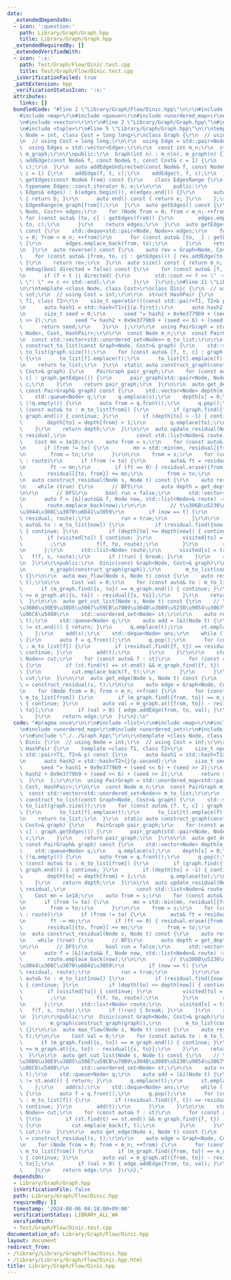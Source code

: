 ```yaml
---
data:
  _extendedDependsOn:
  - icon: ':question:'
    path: Library/Graph/Graph.hpp
    title: Library/Graph/Graph.hpp
  _extendedRequiredBy: []
  _extendedVerifiedWith:
  - icon: ':x:'
    path: Test/Graph/Flow/Dinic.test.cpp
    title: Test/Graph/Flow/Dinic.test.cpp
  _isVerificationFailed: true
  _pathExtension: hpp
  _verificationStatusIcon: ':x:'
  attributes:
    links: []
  bundledCode: "#line 2 \"Library/Graph/Flow/Dinic.hpp\"\n\r\n#include <list>\r\n\
    #include <map>\r\n#include <queue>\r\n#include <unordered_map>\r\n#include <unordered_set>\r\
    \n#include <vector>\r\n\r\n#line 2 \"Library/Graph/Graph.hpp\"\n#include <deque>\r\
    \n#include <tuple>\r\n#line 5 \"Library/Graph/Graph.hpp\"\n\r\ntemplate <class\
    \ Node = int, class Cost = long long>\r\nclass Graph {\r\n  // using Node = int;\r\
    \n  // using Cost = long long;\r\n\r\n  using Edge = std::pair<Node, Cost>;\r\n\
    \  using Edges = std::vector<Edge>;\r\n\r\n  const int m_n;\r\n  std::vector<Edges>\
    \ m_graph;\r\n\r\npublic:\r\n  Graph(int n) : m_n(n), m_graph(n) {}\r\n\r\n  auto\
    \ addEdge(const Node& f, const Node& t, const Cost& c = 1) {\r\n    m_graph[f].emplace_back(t,\
    \ c);\r\n  }\r\n  auto addEdgeUndirected(const Node& f, const Node& t, const Cost&\
    \ c = 1) {\r\n    addEdge(f, t, c);\r\n    addEdge(t, f, c);\r\n  }\r\n  auto\
    \ getEdges(const Node& from) const {\r\n    class EdgesRange {\r\n      const\
    \ typename Edges::const_iterator b, e;\r\n\r\n    public:\r\n      EdgesRange(const\
    \ Edges& edges) : b(edges.begin()), e(edges.end()) {}\r\n      auto begin() const\
    \ { return b; }\r\n      auto end() const { return e; }\r\n    };\r\n    return\
    \ EdgesRange(m_graph[from]);\r\n  }\r\n  auto getEdges() const {\r\n    std::deque<std::tuple<Node,\
    \ Node, Cost>> edges;\r\n    for (Node from = 0; from < m_n; ++from)\r\n     \
    \ for (const auto& [to, c] : getEdges(from)) {\r\n        edges.emplace_back(from,\
    \ to, c);\r\n      }\r\n    return edges;\r\n  }\r\n  auto getEdgesExcludeCost()\
    \ const {\r\n    std::deque<std::pair<Node, Node>> edges;\r\n    for (Node from\
    \ = 0; from < m_n; ++from)\r\n      for (const auto& [to, _] : getEdges(from))\
    \ {\r\n        edges.emplace_back(from, to);\r\n      }\r\n    return edges;\r\
    \n  }\r\n  auto reverse() const {\r\n    auto rev = Graph<Node, Cost>(m_n);\r\n\
    \    for (const auto& [from, to, c] : getEdges()) { rev.addEdge(to, from, c);\
    \ }\r\n    return rev;\r\n  }\r\n  auto size() const { return m_n; };\r\n  auto\
    \ debug(bool directed = false) const {\r\n    for (const auto& [f, t, c] : getEdges())\r\
    \n      if (f < t || directed) {\r\n        std::cout << f << \" -> \" << t <<\
    \ \": \" << c << std::endl;\r\n      }\r\n  }\r\n};\n#line 11 \"Library/Graph/Flow/Dinic.hpp\"\
    \n\r\ntemplate <class Node, class Cost>\r\nclass Dinic {\r\n  // using Node =\
    \ int;\r\n  // using Cost = int;\r\n\r\n  struct HashPair {\r\n    template <class\
    \ T1, class T2>\r\n    size_t operator()(const std::pair<T1, T2>& p) const {\r\
    \n      auto hash1 = std::hash<T1>{}(p.first);\r\n      auto hash2 = std::hash<T2>{}(p.second);\r\
    \n      size_t seed = 0;\r\n      seed ^= hash1 + 0x9e3779b9 + (seed << 6) + (seed\
    \ >> 2);\r\n      seed ^= hash2 + 0x9e3779b9 + (seed << 6) + (seed >> 2);\r\n\
    \      return seed;\r\n    }\r\n  };\r\n\r\n  using PairGraph = std::unordered_map<std::pair<Node,\
    \ Node>, Cost, HashPair>;\r\n\r\n  const Node m_n;\r\n  const PairGraph m_graph;\r\
    \n  const std::vector<std::unordered_set<Node>> m_to_list;\r\n\r\n  static auto\
    \ construct_to_list(const Graph<Node, Cost>& graph) {\r\n    std::vector<std::unordered_set<Node>>\
    \ to_list(graph.size());\r\n    for (const auto& [f, t, c] : graph.getEdges())\
    \ {\r\n      to_list[f].emplace(t);\r\n      to_list[t].emplace(f);\r\n    }\r\
    \n    return to_list;\r\n  }\r\n  static auto construct_graph(const Graph<Node,\
    \ Cost>& graph) {\r\n    PairGraph pair_graph;\r\n    for (const auto& [f, t,\
    \ c] : graph.getEdges()) {\r\n      pair_graph[std::pair<Node, Node>{f, t}] +=\
    \ c;\r\n    }\r\n    return pair_graph;\r\n  }\r\n\r\n  auto get_depth(Node s,\
    \ const PairGraph& graph) const {\r\n    std::vector<Node> depth(m_n, -1);\r\n\
    \    std::queue<Node> q;\r\n    q.emplace(s);\r\n    depth[s] = 0;\r\n    while\
    \ (!q.empty()) {\r\n      auto from = q.front();\r\n      q.pop();\r\n      for\
    \ (const auto& to : m_to_list[from]) {\r\n        if (graph.find({from, to}) ==\
    \ graph.end()) { continue; }\r\n        if (depth[to] > -1) { continue; }\r\n\
    \        depth[to] = depth[from] + 1;\r\n        q.emplace(to);\r\n      }\r\n\
    \    }\r\n    return depth;\r\n  }\r\n\r\n  auto update_residual(Node s, PairGraph&\
    \ residual,\r\n                       const std::list<Node>& route) const {\r\n\
    \    Cost mn = 1e18;\r\n    auto from = s;\r\n    for (const auto& to : route)\r\
    \n      if (from != to) {\r\n        mn = std::min(mn, residual[{from, to}]);\r\
    \n        from = to;\r\n      }\r\n\r\n    from = s;\r\n    for (const auto& to\
    \ : route)\r\n      if (from != to) {\r\n        auto& ft = residual[{from, to}];\r\
    \n        ft -= mn;\r\n        if (ft == 0) { residual.erase({from, to}); }\r\n\
    \        residual[{to, from}] += mn;\r\n        from = to;\r\n      }\r\n  }\r\
    \n  auto construct_residual(Node s, Node t) const {\r\n    auto residual = m_graph;\r\
    \n    while (true) {\r\n      // BFS\r\n      auto depth = get_depth(s, residual);\r\
    \n\r\n      // DFS\r\n      bool run = false;\r\n      std::vector<Node> visited(m_n);\r\
    \n      auto f = [&](auto&& f, Node now, std::list<Node>& route) -> void {\r\n\
    \        route.emplace_back(now);\r\n\r\n        // t\u306B\u5230\u9054\u3057\u3066\
    \u3044\u308C\u3070\u6D41\u3059\r\n        if (now == t) {\r\n          update_residual(s,\
    \ residual, route);\r\n          run = true;\r\n        }\r\n\r\n        for (const\
    \ auto& to : m_to_list[now]) {\r\n          if (residual.find({now, to}) == residual.end())\
    \ { continue; }\r\n          if (depth[to] <= depth[now]) { continue; }\r\n  \
    \        if (visited[to]) { continue; }\r\n          visited[to] = true;\r\n \
    \         ;\r\n          f(f, to, route);\r\n        }\r\n        route.pop_back();\r\
    \n      };\r\n      std::list<Node> route;\r\n      visited[s] = true;\r\n   \
    \   f(f, s, route);\r\n      if (!run) { break; }\r\n    }\r\n    return residual;\r\
    \n  }\r\n\r\npublic:\r\n  Dinic(const Graph<Node, Cost>& graph)\r\n      : m_n(graph.size()),\r\
    \n        m_graph(construct_graph(graph)),\r\n        m_to_list(construct_to_list(graph))\
    \ {}\r\n\r\n  auto max_flow(Node s, Node t) const {\r\n    auto residual = construct_residual(s,\
    \ t);\r\n\r\n    Cost val = 0;\r\n    for (const auto& to : m_to_list[s]) {\r\n\
    \      if (m_graph.find({s, to}) == m_graph.end()) { continue; }\r\n      val\
    \ += m_graph.at({s, to}) - residual[{s, to}];\r\n    }\r\n    return val;\r\n\
    \  }\r\n\r\n  auto get_cut_list(Node s, Node t) const {\r\n    // \u6B8B\u4F59\
    \u30B0\u30E9\u30D5\u3067\u59CB\u70B9\u304B\u3089\u5230\u9054\u3067\u304D\u308B\
    \u96C6\u5408\r\n    std::unordered_set<Node> st;\r\n\r\n    auto residual = construct_residual(s,\
    \ t);\r\n    std::queue<Node> q;\r\n    auto add = [&](Node t) {\r\n      if (st.find(t)\
    \ != st.end()) { return; }\r\n      q.emplace(t);\r\n      st.emplace(t);\r\n\
    \    };\r\n    add(s);\r\n    std::deque<Node> ans;\r\n    while (!q.empty())\
    \ {\r\n      auto f = q.front();\r\n      q.pop();\r\n      for (const auto& t\
    \ : m_to_list[f]) {\r\n        if (residual.find({f, t}) == residual.end()) {\
    \ continue; }\r\n        add(t);\r\n      }\r\n    }\r\n\r\n    std::deque<std::pair<Node,\
    \ Node>> cut;\r\n    for (const auto& f : st)\r\n      for (const auto& t : m_to_list[f])\
    \ {\r\n        if (st.find(t) == st.end() && m_graph.find({f, t}) != m_graph.end())\
    \ {\r\n          cut.emplace_back(f, t);\r\n        }\r\n      }\r\n\r\n    return\
    \ cut;\r\n  }\r\n\r\n  auto get_edge(Node s, Node t) const {\r\n    auto residual\
    \ = construct_residual(s, t);\r\n\r\n    auto edge = Graph<Node, Cost>(m_n);\r\
    \n    for (Node from = 0; from < m_n; ++from) {\r\n      for (const auto& to :\
    \ m_to_list[from]) {\r\n        if (m_graph.find({from, to}) == m_graph.end())\
    \ { continue; }\r\n        auto val = m_graph.at({from, to}) - residual[{from,\
    \ to}];\r\n        if (val > 0) { edge.addEdge(from, to, val); }\r\n      }\r\n\
    \    }\r\n    return edge;\r\n  }\r\n};\n"
  code: "#pragma once\r\n\r\n#include <list>\r\n#include <map>\r\n#include <queue>\r\
    \n#include <unordered_map>\r\n#include <unordered_set>\r\n#include <vector>\r\n\
    \r\n#include \"./../Graph.hpp\"\r\n\r\ntemplate <class Node, class Cost>\r\nclass\
    \ Dinic {\r\n  // using Node = int;\r\n  // using Cost = int;\r\n\r\n  struct\
    \ HashPair {\r\n    template <class T1, class T2>\r\n    size_t operator()(const\
    \ std::pair<T1, T2>& p) const {\r\n      auto hash1 = std::hash<T1>{}(p.first);\r\
    \n      auto hash2 = std::hash<T2>{}(p.second);\r\n      size_t seed = 0;\r\n\
    \      seed ^= hash1 + 0x9e3779b9 + (seed << 6) + (seed >> 2);\r\n      seed ^=\
    \ hash2 + 0x9e3779b9 + (seed << 6) + (seed >> 2);\r\n      return seed;\r\n  \
    \  }\r\n  };\r\n\r\n  using PairGraph = std::unordered_map<std::pair<Node, Node>,\
    \ Cost, HashPair>;\r\n\r\n  const Node m_n;\r\n  const PairGraph m_graph;\r\n\
    \  const std::vector<std::unordered_set<Node>> m_to_list;\r\n\r\n  static auto\
    \ construct_to_list(const Graph<Node, Cost>& graph) {\r\n    std::vector<std::unordered_set<Node>>\
    \ to_list(graph.size());\r\n    for (const auto& [f, t, c] : graph.getEdges())\
    \ {\r\n      to_list[f].emplace(t);\r\n      to_list[t].emplace(f);\r\n    }\r\
    \n    return to_list;\r\n  }\r\n  static auto construct_graph(const Graph<Node,\
    \ Cost>& graph) {\r\n    PairGraph pair_graph;\r\n    for (const auto& [f, t,\
    \ c] : graph.getEdges()) {\r\n      pair_graph[std::pair<Node, Node>{f, t}] +=\
    \ c;\r\n    }\r\n    return pair_graph;\r\n  }\r\n\r\n  auto get_depth(Node s,\
    \ const PairGraph& graph) const {\r\n    std::vector<Node> depth(m_n, -1);\r\n\
    \    std::queue<Node> q;\r\n    q.emplace(s);\r\n    depth[s] = 0;\r\n    while\
    \ (!q.empty()) {\r\n      auto from = q.front();\r\n      q.pop();\r\n      for\
    \ (const auto& to : m_to_list[from]) {\r\n        if (graph.find({from, to}) ==\
    \ graph.end()) { continue; }\r\n        if (depth[to] > -1) { continue; }\r\n\
    \        depth[to] = depth[from] + 1;\r\n        q.emplace(to);\r\n      }\r\n\
    \    }\r\n    return depth;\r\n  }\r\n\r\n  auto update_residual(Node s, PairGraph&\
    \ residual,\r\n                       const std::list<Node>& route) const {\r\n\
    \    Cost mn = 1e18;\r\n    auto from = s;\r\n    for (const auto& to : route)\r\
    \n      if (from != to) {\r\n        mn = std::min(mn, residual[{from, to}]);\r\
    \n        from = to;\r\n      }\r\n\r\n    from = s;\r\n    for (const auto& to\
    \ : route)\r\n      if (from != to) {\r\n        auto& ft = residual[{from, to}];\r\
    \n        ft -= mn;\r\n        if (ft == 0) { residual.erase({from, to}); }\r\n\
    \        residual[{to, from}] += mn;\r\n        from = to;\r\n      }\r\n  }\r\
    \n  auto construct_residual(Node s, Node t) const {\r\n    auto residual = m_graph;\r\
    \n    while (true) {\r\n      // BFS\r\n      auto depth = get_depth(s, residual);\r\
    \n\r\n      // DFS\r\n      bool run = false;\r\n      std::vector<Node> visited(m_n);\r\
    \n      auto f = [&](auto&& f, Node now, std::list<Node>& route) -> void {\r\n\
    \        route.emplace_back(now);\r\n\r\n        // t\u306B\u5230\u9054\u3057\u3066\
    \u3044\u308C\u3070\u6D41\u3059\r\n        if (now == t) {\r\n          update_residual(s,\
    \ residual, route);\r\n          run = true;\r\n        }\r\n\r\n        for (const\
    \ auto& to : m_to_list[now]) {\r\n          if (residual.find({now, to}) == residual.end())\
    \ { continue; }\r\n          if (depth[to] <= depth[now]) { continue; }\r\n  \
    \        if (visited[to]) { continue; }\r\n          visited[to] = true;\r\n \
    \         ;\r\n          f(f, to, route);\r\n        }\r\n        route.pop_back();\r\
    \n      };\r\n      std::list<Node> route;\r\n      visited[s] = true;\r\n   \
    \   f(f, s, route);\r\n      if (!run) { break; }\r\n    }\r\n    return residual;\r\
    \n  }\r\n\r\npublic:\r\n  Dinic(const Graph<Node, Cost>& graph)\r\n      : m_n(graph.size()),\r\
    \n        m_graph(construct_graph(graph)),\r\n        m_to_list(construct_to_list(graph))\
    \ {}\r\n\r\n  auto max_flow(Node s, Node t) const {\r\n    auto residual = construct_residual(s,\
    \ t);\r\n\r\n    Cost val = 0;\r\n    for (const auto& to : m_to_list[s]) {\r\n\
    \      if (m_graph.find({s, to}) == m_graph.end()) { continue; }\r\n      val\
    \ += m_graph.at({s, to}) - residual[{s, to}];\r\n    }\r\n    return val;\r\n\
    \  }\r\n\r\n  auto get_cut_list(Node s, Node t) const {\r\n    // \u6B8B\u4F59\
    \u30B0\u30E9\u30D5\u3067\u59CB\u70B9\u304B\u3089\u5230\u9054\u3067\u304D\u308B\
    \u96C6\u5408\r\n    std::unordered_set<Node> st;\r\n\r\n    auto residual = construct_residual(s,\
    \ t);\r\n    std::queue<Node> q;\r\n    auto add = [&](Node t) {\r\n      if (st.find(t)\
    \ != st.end()) { return; }\r\n      q.emplace(t);\r\n      st.emplace(t);\r\n\
    \    };\r\n    add(s);\r\n    std::deque<Node> ans;\r\n    while (!q.empty())\
    \ {\r\n      auto f = q.front();\r\n      q.pop();\r\n      for (const auto& t\
    \ : m_to_list[f]) {\r\n        if (residual.find({f, t}) == residual.end()) {\
    \ continue; }\r\n        add(t);\r\n      }\r\n    }\r\n\r\n    std::deque<std::pair<Node,\
    \ Node>> cut;\r\n    for (const auto& f : st)\r\n      for (const auto& t : m_to_list[f])\
    \ {\r\n        if (st.find(t) == st.end() && m_graph.find({f, t}) != m_graph.end())\
    \ {\r\n          cut.emplace_back(f, t);\r\n        }\r\n      }\r\n\r\n    return\
    \ cut;\r\n  }\r\n\r\n  auto get_edge(Node s, Node t) const {\r\n    auto residual\
    \ = construct_residual(s, t);\r\n\r\n    auto edge = Graph<Node, Cost>(m_n);\r\
    \n    for (Node from = 0; from < m_n; ++from) {\r\n      for (const auto& to :\
    \ m_to_list[from]) {\r\n        if (m_graph.find({from, to}) == m_graph.end())\
    \ { continue; }\r\n        auto val = m_graph.at({from, to}) - residual[{from,\
    \ to}];\r\n        if (val > 0) { edge.addEdge(from, to, val); }\r\n      }\r\n\
    \    }\r\n    return edge;\r\n  }\r\n};"
  dependsOn:
  - Library/Graph/Graph.hpp
  isVerificationFile: false
  path: Library/Graph/Flow/Dinic.hpp
  requiredBy: []
  timestamp: '2024-08-06 04:18:00+09:00'
  verificationStatus: LIBRARY_ALL_WA
  verifiedWith:
  - Test/Graph/Flow/Dinic.test.cpp
documentation_of: Library/Graph/Flow/Dinic.hpp
layout: document
redirect_from:
- /library/Library/Graph/Flow/Dinic.hpp
- /library/Library/Graph/Flow/Dinic.hpp.html
title: Library/Graph/Flow/Dinic.hpp
---
```

